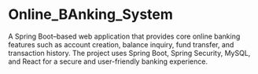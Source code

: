 # Online_BAnking_System
A Spring Boot–based web application that provides core online banking features such as account creation, balance inquiry, fund transfer, and transaction history. The project uses Spring Boot, Spring Security, MySQL, and React for a secure and user-friendly banking experience.
